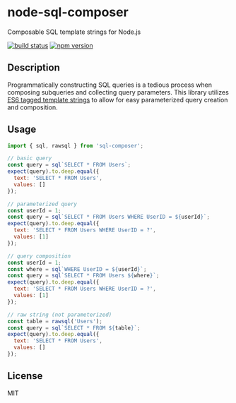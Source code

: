 # node-sql-composer
Composable SQL template strings for Node.js

[![build status](https://img.shields.io/travis/rafeememon/node-sql-composer/master.svg)](https://travis-ci.org/rafeememon/node-sql-composer)
[![npm version](https://img.shields.io/npm/v/sql-composer.svg)](https://www.npmjs.com/package/sql-composer)

## Description

Programmatically constructing SQL queries is a tedious process when composing subqueries and collecting query parameters. This library utilizes [ES6 tagged template strings](https://developer.mozilla.org/en-US/docs/Web/JavaScript/Reference/template_strings#Tagged_template_strings) to allow for easy parameterized query creation and composition.

## Usage

```js
import { sql, rawsql } from 'sql-composer';

// basic query
const query = sql`SELECT * FROM Users`;
expect(query).to.deep.equal({
  text: 'SELECT * FROM Users',
  values: []
});

// parameterized query
const userId = 1;
const query = sql`SELECT * FROM Users WHERE UserID = ${userId}`;
expect(query).to.deep.equal({
  text: 'SELECT * FROM Users WHERE UserID = ?',
  values: [1]
});

// query composition
const userId = 1;
const where = sql`WHERE UserID = ${userId}`;
const query = sql`SELECT * FROM Users ${where}`;
expect(query).to.deep.equal({
  text: 'SELECT * FROM Users WHERE UserID = ?',
  values: [1]
});

// raw string (not parameterized)
const table = rawsql('Users');
const query = sql`SELECT * FROM ${table}`;
expect(query).to.deep.equal({
  text: 'SELECT * FROM Users',
  values: []
});
```

## License

MIT
